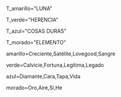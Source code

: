 T_amarillo="LUNA"

T_verde="HERENCIA"

T_azul="COSAS DURAS"

T_morado="ELEMENTO"

amarillo=Creciente,Satélite,Lovegood,Sangre

verde=Calvicie,Fortuna,Legítima,Legado

azul=Diamante,Cara,Tapa,Vida

morado=Oro,Aire,Si,He